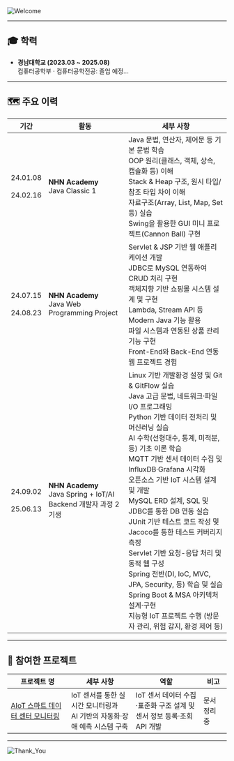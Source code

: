 <img src="https://capsule-render.vercel.app/api?type=waving&height=100&color=273755&text=Hi%20there!%20👋&fontColor=6495ED&fontSize=30&fontAlign=13&desc=Let%20me%20briefly%20introduce%20myself.&descAlign=16.38&descAlignY=75&descSize=16&section=header" alt="Welcome"/>

---

## :mortar_board: 학력

- **경남대학교 (2023.03 ~ 2025.08)**  
  컴퓨터공학부 · 컴퓨터공학전공: 졸업 예정...

---

## :world_map: 주요 이력

| 기간                       | 활동                                                            | 세부 사항                                                                                                                                                                                                                                                                                                                                                                                                                                                                                          |
|--------------------------|---------------------------------------------------------------|------------------------------------------------------------------------------------------------------------------------------------------------------------------------------------------------------------------------------------------------------------------------------------------------------------------------------------------------------------------------------------------------------------------------------------------------------------------------------------------------|
| 24.01.08<br><br>24.02.16 | <b>NHN Academy</b><br>Java Classic 1                          | Java 문법, 연산자, 제어문 등 기본 문법 학습  <br>OOP 원리(클래스, 객체, 상속, 캡슐화 등) 이해  <br>Stack & Heap 구조, 원시 타입/참조 타입 차이 이해  <br>자료구조(Array, List, Map, Set 등) 실습  <br>Swing을 활용한 GUI 미니 프로젝트(Cannon Ball) 구현                                                                                                                                                                                                                                                                                                      |
| 24.07.15<br><br>24.08.23 | <b>NHN Academy</b><br>Java Web Programming Project            | Servlet & JSP 기반 웹 애플리케이션 개발  <br>JDBC로 MySQL 연동하여 CRUD 처리 구현  <br>객체지향 기반 쇼핑몰 시스템 설계 및 구현  <br>Lambda, Stream API 등 Modern Java 기능 활용  <br>파일 시스템과 연동된 상품 관리 기능 구현  <br>Front-End와 Back-End 연동 웹 프로젝트 경험                                                                                                                                                                                                                                                                                      |
| 24.09.02<br><br>25.06.13 | <b>NHN Academy</b><br>Java Spring + IoT/AI Backend 개발자 과정 2기생 | Linux 기반 개발환경 설정 및 Git & GitFlow 실습  <br>Java 고급 문법, 네트워크·파일 I/O 프로그래밍  <br>Python 기반 데이터 전처리 및 머신러닝 실습  <br>AI 수학(선형대수, 통계, 미적분, 등) 기초 이론 학습  <br>MQTT 기반 센서 데이터 수집 및 InfluxDB·Grafana 시각화  <br>오픈소스 기반 IoT 시스템 설계 및 개발  <br>MySQL ERD 설계, SQL 및 JDBC를 통한 DB 연동 실습  <br>JUnit 기반 테스트 코드 작성 및 Jacoco를 통한 테스트 커버리지 측정  <br>Servlet 기반 요청-응답 처리 및 동적 웹 구성  <br>Spring 전반(DI, IoC, MVC, JPA, Security, 등) 학습 및 실습  <br>Spring Boot & MSA 아키텍처 설계·구현  <br>지능형 IoT 프로젝트 수행 (방문자 관리, 위험 감지, 환경 제어 등) |

---

## :rocket: 참여한 프로젝트

| 프로젝트 명                                                             | 세부 사항                                             | 역할                                               | 비고      |
|--------------------------------------------------------------------|---------------------------------------------------|--------------------------------------------------|---------|
| [AIoT 스마트 데이터 센터 모니터링](https://github.com/nhnacademy-aiot2-lucky7) | IoT 센서를 통한 실시간 모니터링과  <br>AI 기반의 자동화·장애 예측 시스템 구축 | IoT 센서 데이터 수집·표준화 구조 설계 및 <br>센서 정보 등록·조회 API 개발 | 문서 정리 중 |

---

<img src="https://capsule-render.vercel.app/api?type=waving&color=273755&height=100&section=footer" alt="Thank_You"/>